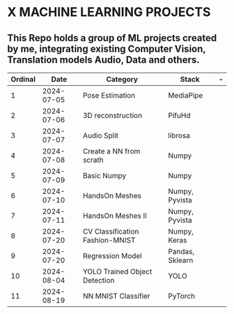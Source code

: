 # X MACHINE LEARNING PROJECTS

## This Repo holds a group of ML projects created by me, integrating existing Computer Vision, Translation models Audio, Data and others.

| Ordinal | Date       | Category                        | Stack           | -   |
| ------- | ---------- | ------------------------------- | --------------- | --- |
| 1       | 2024-07-05 | Pose Estimation                 | MediaPipe       |     |
| 2       | 2024-07-06 | 3D reconstruction               | PifuHd          |     |
| 3       | 2024-07-07 | Audio Split                     | librosa         |     |
| 4       | 2024-07-08 | Create a NN from scrath         | Numpy           |     |
| 5       | 2024-07-09 | Basic Numpy                     | Numpy           |     |
| 6       | 2024-07-10 | HandsOn Meshes                  | Numpy, Pyvista  |     |
| 7       | 2024-07-11 | HandsOn Meshes II               | Numpy, Pyvista  |     |
| 8       | 2024-07-20 | CV Classification Fashion-MNIST | Numpy, Keras    |     |
| 9       | 2024-07-20 | Regression Model                | Pandas, Sklearn |     |
| 10      | 2024-08-04 | YOLO Trained Object Detection   | YOLO            |     |
| 11      | 2024-08-19 | NN MNIST Classifier             | PyTorch         |     |
